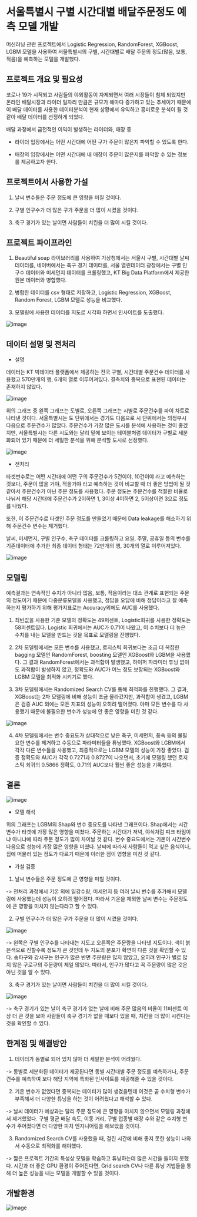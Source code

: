 # 서울특별시 구별 시간대별 배달주문정도 예측 모델 개발
머신러닝 관련 프로젝트에서 Logistic Regression, RandomForest, XGBoost, LGBM 모델을 사용하여 서울특별시의 구별, 시간대별로 배달 주문의 정도(많음, 보통, 적음)을 예측하는 모델을 개발했다.

## 프로젝트 개요 및 필요성
코로나 19가 시작되고 사람들의 야외활동이 자제되면서 여러 시장들이 침체 되었지만 온라인 배달시장과 라이더 일자리 만큼은 규모가 해마다 증가하고 있는 추세이기 때문에 이 배달 데이터를 사용한 데이터분석이 현재 상황에서 유익하고 흥미로운 분석이 될 것 같아 배달 데이터를 선정하게 되었다.

배달 과정에서 금전적인 이익이 발생하는 라이더와, 매장 중 

- 라이더 입장에서는 어떤 시간대에 어떤 구가 주문이 많은지 파악할 수 있도록 한다.

- 매장의 입장에서는 어떤 시간대에 내 매장이 주문이 많은지를 파악할 수 있는 정보를 제공하고자 한다.

## 프로젝트에서 사용한 가설
1. 날씨 변수들은 주문 정도에 큰 영향을 미칠 것이다. 

2. 구별 인구수가 더 많은 구가 주문을 더 많이 시켰을 것이다. 

3. 축구 경기가 있는 날이면 사람들이 치킨을 더 많이 시킬 것이다.

## 프로젝트 파이프라인
1. Beautiful soap 라이브러리를 사용하여 기상청에서는 서울시 구별, 시간대별 날씨 데이터를, 네이버에서는 축구 경기 데이터를, 서울 열린데이터 광장에서는 구별 인구수 데이터와 미세먼지 데이터를 크롤링했고, KT Big Data Platform에서 제공한 원본 데이터와 병합했다.

2. 병합한 데이터를 csv 형태로 저장하고, Logistic Regression, XGBoost, Random Forest, LGBM 모델로 성능을 비교했다.

3. 모델링에 사용한 데이터를 지도로 시각화 하면서 인사이트를 도출했다.

![image](https://user-images.githubusercontent.com/97672187/178413355-42ea29c0-a392-48c8-9da1-b4734bd6aa90.png)

## 데이터 설명 및 전처리
- 설명

데이터는 KT 빅데이터 플랫폼에서 제공하는 전국 구별, 시간대별 주문건수 데이터를 사용했고 570만개의 행, 6개의 열로 이루어져있다. 결측치와 중복으로 표현된 데이터는 존재하지 않았다.

![image](https://user-images.githubusercontent.com/97672187/178460336-381fc0fd-f90c-49bd-a27b-decd2446c8b2.png)

위의 그래프 중 왼쪽 그래프는 도별로, 오른쪽 그래프는 시별로 주문건수를 파이 차트로 나타낸 것이다. 서울특별시는 도 단위에서는 경기도 다음으로 시 단위에서는 의정부시 다음으로 주문건수가 많았다. 주문건수가 가장 많은 도시를 분석에 사용하는 것이 좋겠지만, 서울특별시는 다른 시도와는 달리 밑에 보이는 테이블처럼 데이터가 구별로 세분화되어 있기 때문에 더 세밀한 분석을 위해 분석할 도시로 선정했다.

![image](https://user-images.githubusercontent.com/97672187/178460884-6b461152-db19-4641-9703-175cf409f89c.png)

- 전처리

타겟변수로는 어떤 시간대에 어떤 구의 주문건수가 5건이야, 10건이야 라고 예측하는 것보다, 주문이 많을 거야, 적을거야 라고 예측하는 것이 비교할 때 더 좋은 방법이 될 것 같아서 주문건수가 아닌 주문 정도를 사용했다. 주문 정도는 주문건수를 적절한 비율로 나눠서 해당 시간대에 주문건수가 2이하면 1, 3이상 4이하면 2, 5이상이면 3으로 정도를 나눴다. 

또한, 이 주문건수로 타겟인 주문 정도를 만들었기 때문에 Data leakage를 해소하기 위해 주문건수 변수는 제거했다. 

날씨, 미세먼지, 구별 인구수, 축구 데이터를 크롤링하고 요일, 주말, 공휴일 등의 변수를 기존데이터에 추가한 최종 데이터 형태는 72만개의 행, 30개의 열로 이루어져있다.

![image](https://user-images.githubusercontent.com/97672187/178461826-593955a5-ebcd-4fb3-b0ce-9c736b1e0465.png)

## 모델링
예측결과는 연속적인 수치가 아니라 많음, 보통, 적음이라는 대소 관계로 표현되는 주문의 정도이기 때문에 다중분류모델을 사용했고, 정답을 오답에 비해 정답이라고 잘 예측하는지 평가하기 위해 평가지표로는 Accuracy외에도 AUC를 사용했다.

1) 최빈값을 사용한 기준 모델의 정확도는 49퍼센트, Logistic회귀를 사용한 정확도는 58퍼센트였다. Logistic 회귀에서는 AUC가 0.71이 나왔고, 이 수치보다 더 높은 수치를 내는 모델을 만드는 것을 목표로 모델링을 진행했다.

2) 2차 모델링에서는 모든 변수를 사용했고, 로지스틱 회귀보다는 조금 더 복잡한 bagging 모델인 RandomForest, boosting 모델인 XGBoost와 LGBM을 사용했다. 그 결과 RandomForest에서는 과적합이 발생했고, 하이퍼 파라미터 튜닝 없이도 과적합이 발생하지 않고, 정확도와 AUC가 어느 정도 보장되는 XGBoost와 LGBM 모델을 최적화 시키기로 했다.

3) 3차 모델링에서는 Randomized Search CV를 통해 최적화를 진행했다. 그 결과, XGBoost는 2차 모델링에 비해 성능이 조금 올라갔지만, 과적합이 생겼고, LGBM은 검증 AUC 외에는 모든 지표의 성능이 오히려 떨어졌다. 아마 모든 변수를 다 사용했기 때문에 불필요한 변수가 성능에 안 좋은 영향을 미친 것 같다.

![image](https://user-images.githubusercontent.com/97672187/178463258-67b62228-55e8-4b4c-a080-7582cb48480c.png)

4) 4차 모델링에서는 변수 중요도가 상대적으로 낮은 축구, 미세먼지, 풍속 등의 불필요한 변수를 제거하고 수동으로 파라미터들을 튜닝했다. XGBoost와 LGBM에서 각각 다른 변수들을 사용했고, 최종적으로는 LGBM 모델의 성능이 가장 좋았다. 검증 정확도와 AUC가 각각 0.7271과 0.8727이 나오면서, 초기에 모델링 했던 로지스틱 회귀의 0.5866 정확도, 0.71의 AUC보다 훨씬 좋은 성능을 기록했다. 

## 결론

![image](https://user-images.githubusercontent.com/97672187/178464100-10fb0200-8bec-4de6-b7a3-ae7abe994764.png)

- 모델 해석

위의 그래프는 LGBM의 Shap와 변수 중요도를 나타낸 그래프이다. Shap에서는 시간 변수가 타겟에 가장 많은 영향을 미쳤다. 주문하는 시간대가 저녁, 야식처럼 피크 타임이냐 아니냐에 따라 주문 정도가 많이 차이날 것 같다. 변수 중요도에서는 기온이 시간변수 다음으로 성능에 가장 많은 영향을 미쳤다. 날씨에 따라서 사람들이 먹고 싶은 음식이나, 집에 머물러 있는 정도가 다르기 때문에 이러한 점이 영향을 미친 것 같다.

- 가설 검증
1. 날씨 변수들은 주문 정도에 큰 영향을 미칠 것이다. 

-> 전처리 과정에서 기온 외에 일강수량, 미세먼지 등 여러 날씨 변수를 추가해서 모델링에 사용했는데 성능이 오히려 떨어졌다. 따라서 기온을 제외한 날씨 변수는 주문정도에 큰 영향을 미치지 않는다라고 할 수 있다.

2. 구별 인구수가 더 많은 구가 주문을 더 많이 시켰을 것이다. 

![image](https://user-images.githubusercontent.com/97672187/178464788-acbe3489-9508-4b48-aaac-a2fc9edc5875.png)

-> 왼쪽은 구별 인구수를 나타내는 지도고 오른쪽은 주문량을 나타낸 지도이다. 색이 붉은색으로 진할수록 정도가 큰 것인데 두 지도의 분포가 확연히 다른 것을 확인할 수 있다. 송파구와 강서구는 인구가 많은 반면 주문량은 많지 않았고, 오히려 인구가 별로 많지 않은 구로구의 주문량이 제일 많았다. 따라서, 인구가 많다고 꼭 주문량이 많은 것은 아닌 것을 알 수 있다.

3. 축구 경기가 있는 날이면 사람들이 치킨을 더 많이 시킬 것이다.

![image](https://user-images.githubusercontent.com/97672187/178465075-526f9942-a90f-41a2-a35c-9c0214465352.png)

-> 축구 경기가 있는 날이 축구 경기가 없는 날에 비해 주문 많음의 비율이 11퍼센트 이상 더 큰 것을 보아 사람들이 축구 경기가 없을 때보다 있을 때, 치킨을 더 많이 시킨다는 것을 확인할 수 있다.


## 한계점 및 해결방안
1) 데이터가 동별로 되어 있지 않아 더 세밀한 분석이 어려웠다. 

-> 동별로 세분화된 데이터가 제공된다면 동별 시간대별 주문 정도를 예측하거나, 주문 건수를 예측하여 보다 해당 지역에 특화된 인사이트를 제공해줄 수 있을 것이다.

2) 기온 변수가 없었다면 중복되는 데이터가 많이 생겼을텐데 이것은 곧 수치형 변수가 부족해서 더 다양한 튜닝을 하는 것이 어려웠다고 해석할 수 있다.

-> 날씨 데이터가 예상과는 달리 주문 정도에 큰 영향을 미치지 않으면서 모델링 과정에서 제거했었다. 구별 평균 배달 속도, 이동 거리, 구별 업종별 매장 수와 같은 수치형 변수가 주어졌다면 더 다양한 피처 엔지니어링을 해보았을 것이다.

3) Randomized Search CV를 사용했을 때, 걸린 시간에 비해 좋지 못한 성능이 나와서 수동으로 최적화를 해야했다.

-> 짧은 프로젝트 기간의 특성상 모델을 학습하고 튜닝하는데 많은 시간을 들이지 못했다. 시간과 더 좋은 GPU 환경이 주어진다면, Grid search CV나 다른 튜닝 기법들을 통해 더 높은 성능을 내는 모델을 개발할 수 있을 것이다. 

## 개발환경

![image](https://user-images.githubusercontent.com/97672187/178467020-04eb044d-7ad1-4bcf-acf1-135c1a57df7a.png)

